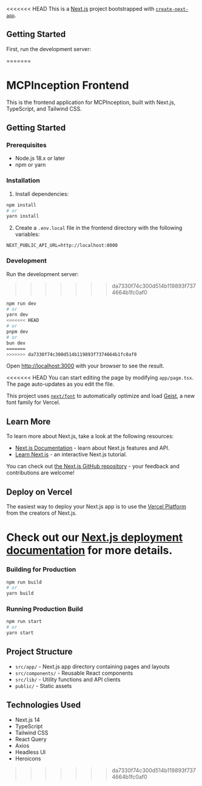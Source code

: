 <<<<<<< HEAD
This is a [Next.js](https://nextjs.org) project bootstrapped with [`create-next-app`](https://nextjs.org/docs/app/api-reference/cli/create-next-app).

## Getting Started

First, run the development server:

=======
# MCPInception Frontend

This is the frontend application for MCPInception, built with Next.js, TypeScript, and Tailwind CSS.

## Getting Started

### Prerequisites

- Node.js 18.x or later
- npm or yarn

### Installation

1. Install dependencies:
```bash
npm install
# or
yarn install
```

2. Create a `.env.local` file in the frontend directory with the following variables:
```
NEXT_PUBLIC_API_URL=http://localhost:8000
```

### Development

Run the development server:
>>>>>>> da7330f74c300d514b119893f7374664b1fc0af0
```bash
npm run dev
# or
yarn dev
<<<<<<< HEAD
# or
pnpm dev
# or
bun dev
=======
>>>>>>> da7330f74c300d514b119893f7374664b1fc0af0
```

Open [http://localhost:3000](http://localhost:3000) with your browser to see the result.

<<<<<<< HEAD
You can start editing the page by modifying `app/page.tsx`. The page auto-updates as you edit the file.

This project uses [`next/font`](https://nextjs.org/docs/app/building-your-application/optimizing/fonts) to automatically optimize and load [Geist](https://vercel.com/font), a new font family for Vercel.

## Learn More

To learn more about Next.js, take a look at the following resources:

- [Next.js Documentation](https://nextjs.org/docs) - learn about Next.js features and API.
- [Learn Next.js](https://nextjs.org/learn) - an interactive Next.js tutorial.

You can check out [the Next.js GitHub repository](https://github.com/vercel/next.js) - your feedback and contributions are welcome!

## Deploy on Vercel

The easiest way to deploy your Next.js app is to use the [Vercel Platform](https://vercel.com/new?utm_medium=default-template&filter=next.js&utm_source=create-next-app&utm_campaign=create-next-app-readme) from the creators of Next.js.

Check out our [Next.js deployment documentation](https://nextjs.org/docs/app/building-your-application/deploying) for more details.
=======
### Building for Production

```bash
npm run build
# or
yarn build
```

### Running Production Build

```bash
npm run start
# or
yarn start
```

## Project Structure

- `src/app/` - Next.js app directory containing pages and layouts
- `src/components/` - Reusable React components
- `src/lib/` - Utility functions and API clients
- `public/` - Static assets

## Technologies Used

- Next.js 14
- TypeScript
- Tailwind CSS
- React Query
- Axios
- Headless UI
- Heroicons
>>>>>>> da7330f74c300d514b119893f7374664b1fc0af0
